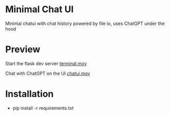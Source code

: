 # Minimal Chat UI

Minimal chatui with chat history powered by file io, uses ChatGPT under the hood


# Preview

Start the flask dev server
[terminal.mov](terminal.mov)

Chat with ChatGPT on the UI
[chatui.mov](chatui.mov)


# Installation

- pip install -r requirements.txt


